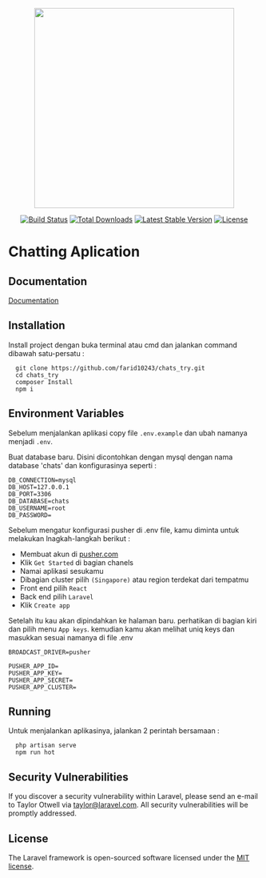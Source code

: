 <p align="center"><a href="https://laravel.com" target="_blank"><img src="https://raw.githubusercontent.com/laravel/art/master/logo-lockup/5%20SVG/2%20CMYK/1%20Full%20Color/laravel-logolockup-cmyk-red.svg" width="400"></a></p>

<p align="center">
<a href="https://travis-ci.org/laravel/framework"><img src="https://travis-ci.org/laravel/framework.svg" alt="Build Status"></a>
<a href="https://packagist.org/packages/laravel/framework"><img src="https://img.shields.io/packagist/dt/laravel/framework" alt="Total Downloads"></a>
<a href="https://packagist.org/packages/laravel/framework"><img src="https://img.shields.io/packagist/v/laravel/framework" alt="Latest Stable Version"></a>
<a href="https://packagist.org/packages/laravel/framework"><img src="https://img.shields.io/packagist/l/laravel/framework" alt="License"></a>
</p>


# Chatting Aplication



## Documentation

[Documentation](#)


## Installation

Install project dengan buka terminal atau cmd dan jalankan command dibawah satu-persatu :

```
  git clone https://github.com/farid10243/chats_try.git
  cd chats_try
  composer Install
  npm i
```

    
## Environment Variables

Sebelum menjalankan aplikasi copy file `.env.example` dan ubah namanya menjadi `.env`.

Buat database baru. Disini dicontohkan dengan mysql dengan nama database 'chats'
dan konfigurasinya seperti :
```
DB_CONNECTION=mysql
DB_HOST=127.0.0.1
DB_PORT=3306
DB_DATABASE=chats
DB_USERNAME=root
DB_PASSWORD=
```

Sebelum mengatur konfigurasi pusher di .env file, kamu diminta untuk melakukan lnagkah-langkah berikut :
- Membuat akun di [pusher.com](pusher.com)
- Klik `Get Started` di bagian chanels
- Namai aplikasi sesukamu
- Dibagian cluster pilih `(Singapore)` atau region terdekat dari tempatmu
- Front end pilih `React`
- Back end pilih `Laravel`
- Klik `Create app`

Setelah itu kau akan dipindahkan ke halaman baru. perhatikan di bagian kiri dan pilih menu `App keys`. kemudian kamu akan melihat uniq keys dan masukkan sesuai namanya di file .env

`BROADCAST_DRIVER=pusher`
```
PUSHER_APP_ID=
PUSHER_APP_KEY=
PUSHER_APP_SECRET=
PUSHER_APP_CLUSTER=
```


## Running

Untuk menjalankan aplikasinya, jalankan 2 perintah bersamaan :

```
  php artisan serve
  npm run hot
```


## Security Vulnerabilities

If you discover a security vulnerability within Laravel, please send an e-mail to Taylor Otwell via [taylor@laravel.com](mailto:taylor@laravel.com). All security vulnerabilities will be promptly addressed.

## License

The Laravel framework is open-sourced software licensed under the [MIT license](https://opensource.org/licenses/MIT).
